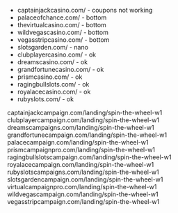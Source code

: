 - captainjackcasino.com/ - coupons not working
- palaceofchance.com/ - bottom
- thevirtualcasino.com/ - bottom
- wildvegascasino.com/ - bottom
- vegasstripcasino.com/ - bottom
- slotsgarden.com/ - nano
- clubplayercasino.com/ - ok
- dreamscasino.com/ - ok
- grandfortunecasino.com/ - ok
- prismcasino.com/ - ok
- ragingbullslots.com/ - ok
- royalacecasino.com/ - ok
- rubyslots.com/ - ok

captainjackcampaign.com/landing/spin-the-wheel-w1
clubplayercampaign.com/landing/spin-the-wheel-w1
dreamscampaigns.com/landing/spin-the-wheel-w1
grandfortunecampaign.com/landing/spin-the-wheel-w1
palacecampaign.com/landing/spin-the-wheel-w1
prismcampaignpro.com/landing/spin-the-wheel-w1
ragingbullslotscampaign.com/landing/spin-the-wheel-w1
royalacecampaign.com/landing/spin-the-wheel-w1
rubyslotscampaigns.com/landing/spin-the-wheel-w1
slotsgardencampaign.com/landing/spin-the-wheel-w1
virtualcampaignpro.com/landing/spin-the-wheel-w1
wildvegascampaign.com/landing/spin-the-wheel-w1
vegasstripcampaign.com/landing/spin-the-wheel-w1
